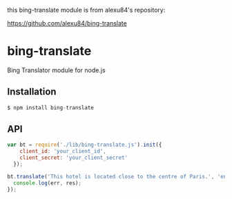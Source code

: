 this bing-translate module is from alexu84's repository:

https://github.com/alexu84/bing-translate


bing-translate
==============

Bing Translator module for node.js

## Installation

```js
$ npm install bing-translate
```

## API

```js
var bt = require('./lib/bing-translate.js').init({
    client_id: 'your_client_id', 
    client_secret: 'your_client_secret'
  });

bt.translate('This hotel is located close to the centre of Paris.', 'en', 'ro', function(err, res){
  console.log(err, res);
});
```